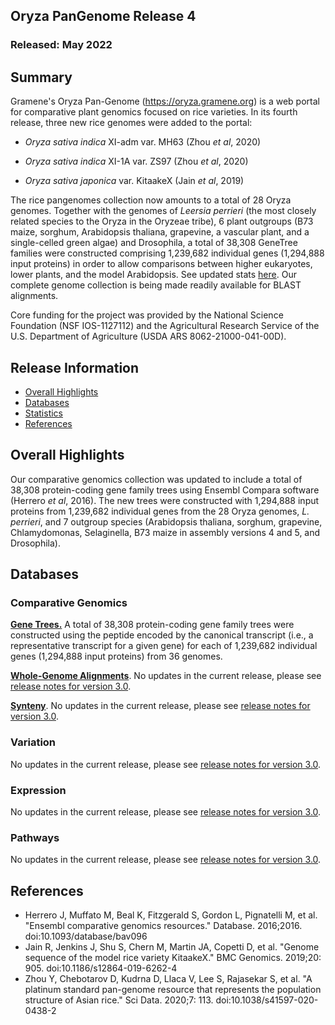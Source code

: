 ## Oryza PanGenome Release 4
### Released: May 2022
## Summary

Gramene's Oryza Pan-Genome (https://oryza.gramene.org) is a web portal for comparative plant genomics focused on rice varieties. In its fourth release, three new rice genomes were added to the portal: 

* _Oryza sativa indica_ XI-adm var. MH63 (Zhou _et al_, 2020)

* _Oryza sativa indica_ XI-1A var. ZS97 (Zhou _et al_, 2020)

* _Oryza sativa japonica_ var. KitaakeX (Jain _et al_, 2019)

The rice pangenomes collection now amounts to a total of 28 Oryza genomes. Together with the genomes of _Leersia perrieri_ (the most closely related species to the Oryza in the Oryzeae tribe), 6 plant outgroups (B73 maize, sorghum, Arabidopsis thaliana, grapevine, a vascular plant, and a single-celled green algae) and Drosophila, a total of 38,308 GeneTree families were constructed comprising 1,239,682 individual genes (1,294,888 input proteins) in order to allow comparisons between higher eukaryotes, lower plants, and the model Arabidopsis. See updated stats [here](https://oryza-ensembl.gramene.org/prot_tree_stats.html). Our complete genome collection is being made readily available for BLAST alignments.  

Core funding for the project was provided by the National Science Foundation (NSF IOS-1127112) and the Agricultural Research Service of the U.S. Department of Agriculture (USDA ARS 8062-21000-041-00D).  


## Release Information
- [Overall Highlights](#overall-highlights)
- [Databases](#databases)
- [Statistics](#statistics)
- [References](#references)

## Overall Highlights 

Our comparative genomics collection was updated to include a total of 38,308 protein-coding gene family trees using Ensembl Compara software (Herrero _et al_, 2016). The new trees were constructed with 1,294,888 input proteins from 1,239,682 individual genes from the 28 Oryza genomes, _L. perrieri_, and 7 outgroup species (Arabidopsis thaliana, sorghum, grapevine, Chlamydomonas, Selaginella, B73 maize in assembly versions 4 and 5, and Drosophila).


## Databases 
### Comparative Genomics

[**Gene Trees.**](https://oryza-ensembl.gramene.org/prot_tree_stats.html) A total of 38,308 protein-coding gene family trees were constructed using the peptide encoded by the canonical transcript (i.e., a representative transcript for a given gene) for each of 1,239,682 individual genes (1,294,888 input proteins) from 36 genomes.

[**Whole-Genome Alignments**](https://oryza-ensembl.gramene.org/compara_analyses.html). No updates in the current release, please see [release notes for version 3.0](https://oryza.gramene.org/news).

[**Synteny**](https://oryza-ensembl.gramene.org/compara_analyses.html). No updates in the current release, please see [release notes for version 3.0](https://oryza.gramene.org/news).

### Variation

No updates in the current release, please see [release notes for version 3.0](https://oryza.gramene.org/news).

### Expression

No updates in the current release, please see [release notes for version 3.0](https://oryza.gramene.org/news).

### Pathways

No updates in the current release, please see [release notes for version 3.0](https://oryza.gramene.org/news).

## References

- Herrero J, Muffato M, Beal K, Fitzgerald S, Gordon L, Pignatelli M, et al. "Ensembl comparative genomics resources." Database. 2016;2016. doi:10.1093/database/bav096
- Jain R, Jenkins J, Shu S, Chern M, Martin JA, Copetti D, et al. "Genome sequence of the model rice variety KitaakeX." BMC Genomics. 2019;20: 905. doi:10.1186/s12864-019-6262-4
- Zhou Y, Chebotarov D, Kudrna D, Llaca V, Lee S, Rajasekar S, et al. "A platinum standard pan-genome resource that represents the population structure of Asian rice." Sci Data. 2020;7: 113. doi:10.1038/s41597-020-0438-2

